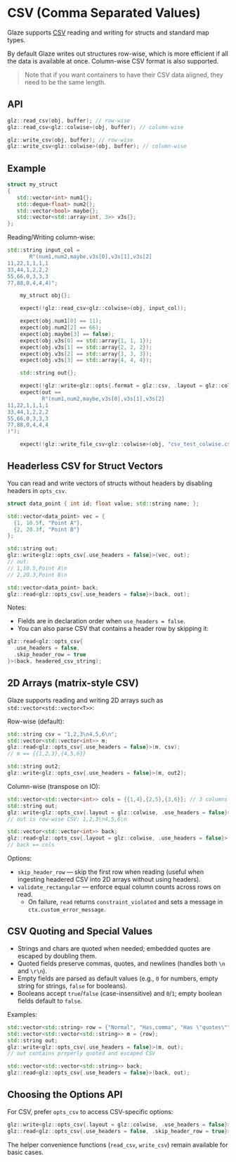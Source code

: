 # CSV (Comma Separated Values)

Glaze supports [CSV](https://en.wikipedia.org/wiki/Comma-separated_values) reading and writing for structs and standard map types.

By default Glaze writes out structures row-wise, which is more efficient if all the data is available at once. Column-wise CSV format is also supported.

> Note that if you want containers to have their CSV data aligned, they need to be the same length.

## API

```c++
glz::read_csv(obj, buffer); // row-wise 
glz::read_csv<glz::colwise>(obj, buffer); // column-wise

glz::write_csv(obj, buffer); // row-wise
glz::write_csv<glz::colwise>(obj, buffer); // column-wise
```

## Example

```c++
struct my_struct
{
   std::vector<int> num1{};
   std::deque<float> num2{};
   std::vector<bool> maybe{};
   std::vector<std::array<int, 3>> v3s{};
};
```

Reading/Writing column-wise:

```c++
std::string input_col =
       R"(num1,num2,maybe,v3s[0],v3s[1],v3s[2]
11,22,1,1,1,1
33,44,1,2,2,2
55,66,0,3,3,3
77,88,0,4,4,4)";

    my_struct obj{};

    expect(!glz::read_csv<glz::colwise>(obj, input_col));

    expect(obj.num1[0] == 11);
    expect(obj.num2[2] == 66);
    expect(obj.maybe[3] == false);
    expect(obj.v3s[0] == std::array{1, 1, 1});
    expect(obj.v3s[1] == std::array{2, 2, 2});
    expect(obj.v3s[2] == std::array{3, 3, 3});
    expect(obj.v3s[3] == std::array{4, 4, 4});

    std::string out{};

    expect(!glz::write<glz::opts{.format = glz::csv, .layout = glz::colwise}>(obj, out));
    expect(out ==
           R"(num1,num2,maybe,v3s[0],v3s[1],v3s[2]
11,22,1,1,1,1
33,44,1,2,2,2
55,66,0,3,3,3
77,88,0,4,4,4
)");

    expect(!glz::write_file_csv<glz::colwise>(obj, "csv_test_colwise.csv", std::string{}));
```

## Headerless CSV for Struct Vectors

You can read and write vectors of structs without headers by disabling headers in `opts_csv`.

```c++
struct data_point { int id; float value; std::string name; };

std::vector<data_point> vec = {
  {1, 10.5f, "Point A"},
  {2, 20.3f, "Point B"}
};

std::string out;
glz::write<glz::opts_csv{.use_headers = false}>(vec, out);
// out:
// 1,10.5,Point A\n
// 2,20.3,Point B\n

std::vector<data_point> back;
glz::read<glz::opts_csv{.use_headers = false}>(back, out);
```

Notes:
- Fields are in declaration order when `use_headers = false`.
- You can also parse CSV that contains a header row by skipping it:

```c++
glz::read<glz::opts_csv{
  .use_headers = false,
  .skip_header_row = true
}>(back, headered_csv_string);
```

## 2D Arrays (matrix-style CSV)

Glaze supports reading and writing 2D arrays such as `std::vector<std::vector<T>>`:

Row-wise (default):

```c++
std::string csv = "1,2,3\n4,5,6\n";
std::vector<std::vector<int>> m;
glz::read<glz::opts_csv{.use_headers = false}>(m, csv);
// m == {{1,2,3},{4,5,6}}

std::string out2;
glz::write<glz::opts_csv{.use_headers = false}>(m, out2);
```

Column-wise (transpose on IO):

```c++
std::vector<std::vector<int>> cols = {{1,4},{2,5},{3,6}}; // 3 columns
std::string out;
glz::write<glz::opts_csv{.layout = glz::colwise, .use_headers = false}>(cols, out);
// out is row-wise CSV: 1,2,3\n4,5,6\n

std::vector<std::vector<int>> back;
glz::read<glz::opts_csv{.layout = glz::colwise, .use_headers = false}>(back, out);
// back == cols
```

Options:
- `skip_header_row` — skip the first row when reading (useful when ingesting headered CSV into 2D arrays without using headers).
- `validate_rectangular` — enforce equal column counts across rows on read.
  - On failure, `read` returns `constraint_violated` and sets a message in `ctx.custom_error_message`.

## CSV Quoting and Special Values

- Strings and chars are quoted when needed; embedded quotes are escaped by doubling them.
- Quoted fields preserve commas, quotes, and newlines (handles both `\n` and `\r\n`).
- Empty fields are parsed as default values (e.g., `0` for numbers, empty string for strings, `false` for booleans).
- Booleans accept `true`/`false` (case-insensitive) and `0`/`1`; empty boolean fields default to `false`.

Examples:

```c++
std::vector<std::string> row = {"Normal", "Has,comma", "Has \"quotes\"", "Multi\nline"};
std::vector<std::vector<std::string>> m = {row};
std::string out;
glz::write<glz::opts_csv{.use_headers = false}>(m, out);
// out contains properly quoted and escaped CSV

std::vector<std::vector<std::string>> back;
glz::read<glz::opts_csv{.use_headers = false}>(back, out);
```

## Choosing the Options API

For CSV, prefer `opts_csv` to access CSV-specific options:

```c++
glz::write<glz::opts_csv{.layout = glz::colwise, .use_headers = false}>(obj, out);
glz::read<glz::opts_csv{.use_headers = false, .skip_header_row = true}>(obj, in);
```

The helper convenience functions (`read_csv`, `write_csv`) remain available for basic cases.
